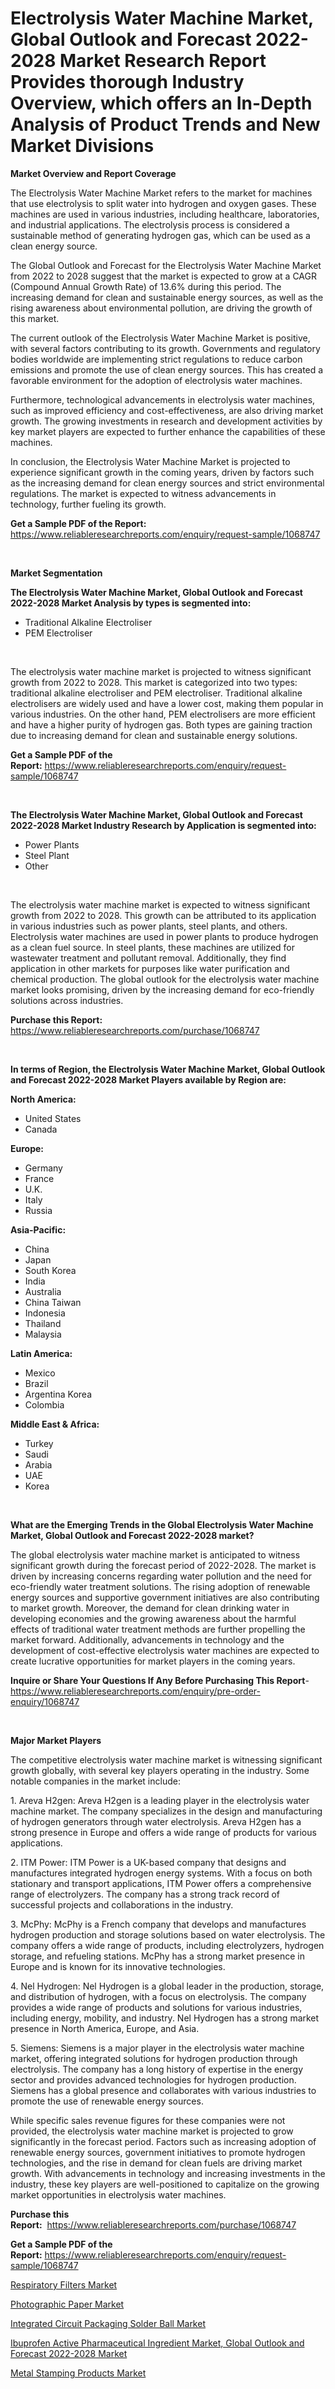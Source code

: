 <p><h1>Electrolysis Water Machine Market, Global Outlook and Forecast 2022-2028 Market Research Report Provides thorough Industry Overview, which offers an In-Depth Analysis of Product Trends and New Market Divisions</h1></p><p><strong>Market Overview and Report Coverage</strong></p>
<p><p>The Electrolysis Water Machine Market refers to the market for machines that use electrolysis to split water into hydrogen and oxygen gases. These machines are used in various industries, including healthcare, laboratories, and industrial applications. The electrolysis process is considered a sustainable method of generating hydrogen gas, which can be used as a clean energy source.</p><p>The Global Outlook and Forecast for the Electrolysis Water Machine Market from 2022 to 2028 suggest that the market is expected to grow at a CAGR (Compound Annual Growth Rate) of 13.6% during this period. The increasing demand for clean and sustainable energy sources, as well as the rising awareness about environmental pollution, are driving the growth of this market.</p><p>The current outlook of the Electrolysis Water Machine Market is positive, with several factors contributing to its growth. Governments and regulatory bodies worldwide are implementing strict regulations to reduce carbon emissions and promote the use of clean energy sources. This has created a favorable environment for the adoption of electrolysis water machines.</p><p>Furthermore, technological advancements in electrolysis water machines, such as improved efficiency and cost-effectiveness, are also driving market growth. The growing investments in research and development activities by key market players are expected to further enhance the capabilities of these machines.</p><p>In conclusion, the Electrolysis Water Machine Market is projected to experience significant growth in the coming years, driven by factors such as the increasing demand for clean energy sources and strict environmental regulations. The market is expected to witness advancements in technology, further fueling its growth.</p></p>
<p><strong>Get a Sample PDF of the Report:</strong> <a href="https://www.reliableresearchreports.com/enquiry/request-sample/1068747">https://www.reliableresearchreports.com/enquiry/request-sample/1068747</a></p>
<p>&nbsp;</p>
<p><strong>Market Segmentation</strong></p>
<p><strong>The Electrolysis Water Machine Market, Global Outlook and Forecast 2022-2028 Market Analysis by types is segmented into:</strong></p>
<p><ul><li>Traditional Alkaline Electroliser</li><li>PEM Electroliser</li></ul></p>
<p>&nbsp;</p>
<p><p>The electrolysis water machine market is projected to witness significant growth from 2022 to 2028. This market is categorized into two types: traditional alkaline electroliser and PEM electroliser. Traditional alkaline electrolisers are widely used and have a lower cost, making them popular in various industries. On the other hand, PEM electrolisers are more efficient and have a higher purity of hydrogen gas. Both types are gaining traction due to increasing demand for clean and sustainable energy solutions.</p></p>
<p><strong>Get a Sample PDF of the Report:</strong>&nbsp;<a href="https://www.reliableresearchreports.com/enquiry/request-sample/1068747">https://www.reliableresearchreports.com/enquiry/request-sample/1068747</a></p>
<p>&nbsp;</p>
<p><strong>The Electrolysis Water Machine Market, Global Outlook and Forecast 2022-2028 Market Industry Research by Application is segmented into:</strong></p>
<p><ul><li>Power Plants</li><li>Steel Plant</li><li>Other</li></ul></p>
<p>&nbsp;</p>
<p><p>The electrolysis water machine market is expected to witness significant growth from 2022 to 2028. This growth can be attributed to its application in various industries such as power plants, steel plants, and others. Electrolysis water machines are used in power plants to produce hydrogen as a clean fuel source. In steel plants, these machines are utilized for wastewater treatment and pollutant removal. Additionally, they find application in other markets for purposes like water purification and chemical production. The global outlook for the electrolysis water machine market looks promising, driven by the increasing demand for eco-friendly solutions across industries.</p></p>
<p><strong>Purchase this Report:</strong>&nbsp; <a href="https://www.reliableresearchreports.com/purchase/1068747">https://www.reliableresearchreports.com/purchase/1068747</a></p>
<p>&nbsp;</p>
<p><strong>In terms of Region, the Electrolysis Water Machine Market, Global Outlook and Forecast 2022-2028 Market Players available by Region are:</strong></p>
<p>
    <p> <strong> North America: </strong>
        <ul>
            <li>United States</li>
            <li>Canada</li>
        </ul>
        </p> 
    <p> <strong> Europe: </strong>
        <ul>
            <li>Germany</li>
            <li>France</li>
            <li>U.K.</li>
            <li>Italy</li>
            <li>Russia</li>
        </ul>
        </p> 
    <p> <strong> Asia-Pacific: </strong>
        <ul>
            <li>China</li>
            <li>Japan</li>
            <li>South Korea</li>
            <li>India</li>
            <li>Australia</li>
            <li>China Taiwan</li>
            <li>Indonesia</li>
            <li>Thailand</li>
            <li>Malaysia</li>
        </ul>
        </p> 
    <p> <strong> Latin America: </strong>
        <ul>
            <li>Mexico</li>
            <li>Brazil</li>
            <li>Argentina Korea</li>
            <li>Colombia</li>
        </ul>
        </p> 
    <p> <strong> Middle East & Africa: </strong>
        <ul>
            <li>Turkey</li>
            <li>Saudi</li>
            <li>Arabia</li>
            <li>UAE</li>
            <li>Korea</li>
        </ul>
    </p>
    </p>
<p>&nbsp;</p>
<p><strong>What are the Emerging Trends in the Global Electrolysis Water Machine Market, Global Outlook and Forecast 2022-2028 market?</strong></p>
<p><p>The global electrolysis water machine market is anticipated to witness significant growth during the forecast period of 2022-2028. The market is driven by increasing concerns regarding water pollution and the need for eco-friendly water treatment solutions. The rising adoption of renewable energy sources and supportive government initiatives are also contributing to market growth. Moreover, the demand for clean drinking water in developing economies and the growing awareness about the harmful effects of traditional water treatment methods are further propelling the market forward. Additionally, advancements in technology and the development of cost-effective electrolysis water machines are expected to create lucrative opportunities for market players in the coming years.</p></p>
<p><strong>Inquire or Share Your Questions If Any Before Purchasing This Report</strong>- <a href="https://www.reliableresearchreports.com/enquiry/pre-order-enquiry/1068747">https://www.reliableresearchreports.com/enquiry/pre-order-enquiry/1068747</a></p>
<p>&nbsp;</p>
<p><strong>Major Market Players</strong></p>
<p><p>The competitive electrolysis water machine market is witnessing significant growth globally, with several key players operating in the industry. Some notable companies in the market include:</p><p>1. Areva H2gen: Areva H2gen is a leading player in the electrolysis water machine market. The company specializes in the design and manufacturing of hydrogen generators through water electrolysis. Areva H2gen has a strong presence in Europe and offers a wide range of products for various applications.</p><p>2. ITM Power: ITM Power is a UK-based company that designs and manufactures integrated hydrogen energy systems. With a focus on both stationary and transport applications, ITM Power offers a comprehensive range of electrolyzers. The company has a strong track record of successful projects and collaborations in the industry.</p><p>3. McPhy: McPhy is a French company that develops and manufactures hydrogen production and storage solutions based on water electrolysis. The company offers a wide range of products, including electrolyzers, hydrogen storage, and refueling stations. McPhy has a strong market presence in Europe and is known for its innovative technologies.</p><p>4. Nel Hydrogen: Nel Hydrogen is a global leader in the production, storage, and distribution of hydrogen, with a focus on electrolysis. The company provides a wide range of products and solutions for various industries, including energy, mobility, and industry. Nel Hydrogen has a strong market presence in North America, Europe, and Asia.</p><p>5. Siemens: Siemens is a major player in the electrolysis water machine market, offering integrated solutions for hydrogen production through electrolysis. The company has a long history of expertise in the energy sector and provides advanced technologies for hydrogen production. Siemens has a global presence and collaborates with various industries to promote the use of renewable energy sources.</p><p>While specific sales revenue figures for these companies were not provided, the electrolysis water machine market is projected to grow significantly in the forecast period. Factors such as increasing adoption of renewable energy sources, government initiatives to promote hydrogen technologies, and the rise in demand for clean fuels are driving market growth. With advancements in technology and increasing investments in the industry, these key players are well-positioned to capitalize on the growing market opportunities in electrolysis water machines.</p></p>
<p><strong>Purchase this Report:</strong>&nbsp;&nbsp;<a href="https://www.reliableresearchreports.com/purchase/1068747">https://www.reliableresearchreports.com/purchase/1068747</a></p>
<p></p>
<p><strong>Get a Sample PDF of the Report:</strong>&nbsp;<a href="https://www.reliableresearchreports.com/enquiry/request-sample/1068747">https://www.reliableresearchreports.com/enquiry/request-sample/1068747</a></p>
<p><p><a href="https://www.reportprime.com/respiratory-filters-r8956">Respiratory Filters Market</a></p><p><a href="https://medium.com/@lulukerluke/photographic-paper-market-size-growth-forecast-2023-2030-42b39b833916">Photographic Paper Market</a></p><p><a href="https://www.reportprime.com/integrated-circuit-packaging-solder-ball-r3346">Integrated Circuit Packaging Solder Ball Market</a></p><p><a href="https://github.com/BryceTownsendr/Market-Research-Report-List-1/blob/main/ibuprofen-active-pharmaceutical-ingredient-market-global-outlook-and-forecast-2022-2028-market.md">Ibuprofen Active Pharmaceutical Ingredient Market, Global Outlook and Forecast 2022-2028 Market</a></p><p><a href="https://medium.com/@cletaturner879789/metal-stamping-products-market-size-growth-forecast-2023-2030-6168425f0e9a">Metal Stamping Products Market</a></p></p>